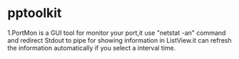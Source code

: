pptoolkit
=========
1.PortMon is a GUI tool for monitor your port,it use "netstat -an" command and redirect Stdout to pipe for showing information in ListView.it can refresh the information automatically if you select a interval time.
